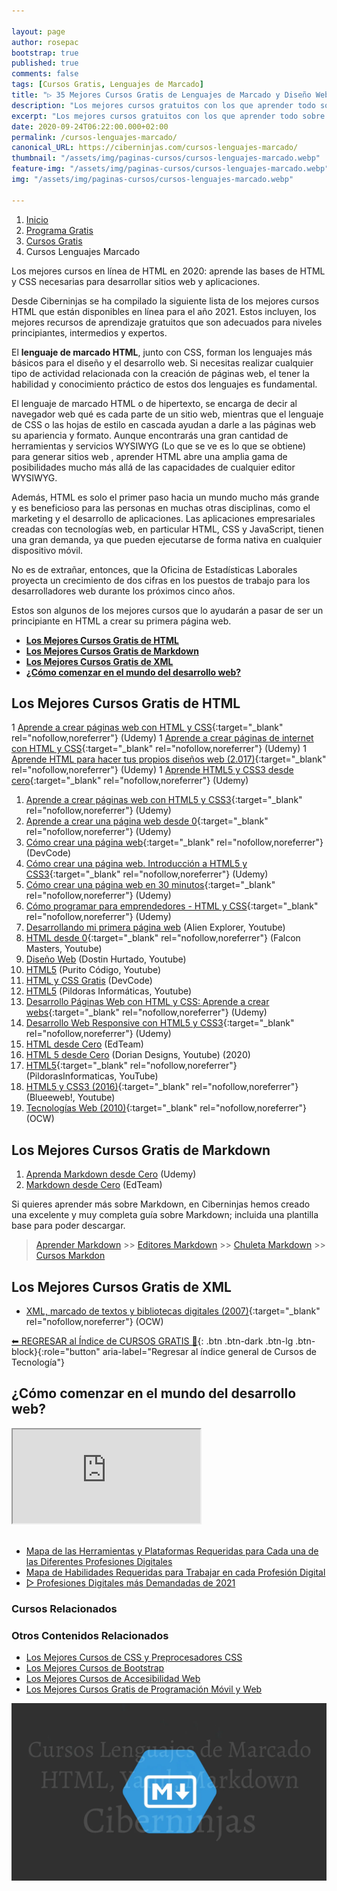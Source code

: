 ```yaml
---

layout: page
author: rosepac
bootstrap: true
published: true
comments: false
tags: [Cursos Gratis, Lenguajes de Marcado]
title: "▷ 35 Mejores Cursos Gratis de Lenguajes de Marcado y Diseño Web 2021"
description: "Los mejores cursos gratuitos con los que aprender todo sobre las lenguajes de marcado, desde cero hasta nivel experto"
excerpt: "Los mejores cursos gratuitos con los que aprender todo sobre las lenguajes de marcado, desde cero hasta nivel experto"
date: 2020-09-24T06:22:00.000+02:00
permalink: /cursos-lenguajes-marcado/
canonical_URL: https://ciberninjas.com/cursos-lenguajes-marcado/
thumbnail: "/assets/img/paginas-cursos/cursos-lenguajes-marcado.webp"
feature-img: "/assets/img/paginas-cursos/cursos-lenguajes-marcado.webp"
img: "/assets/img/paginas-cursos/cursos-lenguajes-marcado.webp"

---
```


<div class="hidden-sm-down">
<nav aria-label="breadcrumb">
  <ol class="breadcrumb">
    <li class="breadcrumb-item"><a href="/">Inicio</a></li>
    <li class="breadcrumb-item"><a href="/programa-gratis/">Programa Gratis</a></li>
    <li class="breadcrumb-item"><a href="/cursos-tecnologia/">Cursos Gratis</a></li>
    <li class="breadcrumb-item active" aria-current="page">Cursos Lenguajes Marcado</li>
  </ol>
</nav>
</div>

<script type="application/ld+json">
{
 "@context": "https://schema.org",
 "@type": "BreadcrumbList",
 "itemListElement":
 [
  {
   "@type": "ListItem",
   "position": 1,
   "item":
   {
    "@id": "https://ciberninjas.com/programa-gratis/",
    "name": "Programar Gratis"
    }
  },
  {
   "@type": "ListItem",
   "position": 2,
   "item":
   {
    "@id": "https://ciberninjas.com/cursos-tecnologia/",
    "name": "Los Mejores Cursos GRATIS de Programación y Tecnología Online 2021"
    }
  },
  {
   "@type": "ListItem",
  "position": 3,
  "item":
   {
     "@id": "https://ciberninjas.com/cursos-lenguajes-marcado/",
     "name": "Los Mejores Cursos Gratis de Lenguajes de Marcado y Diseño Web 2021"
   }
  }
 ]
}
</script>

Los mejores cursos en línea de HTML en 2020: aprende las bases de HTML y CSS necesarias para desarrollar sitios web y aplicaciones.

Desde Ciberninjas se ha compilado la siguiente lista de los mejores cursos HTML que están disponibles en línea para el año 2021. Estos incluyen, los mejores recursos de aprendizaje gratuitos que son adecuados para niveles principiantes, intermedios y expertos.

El **lenguaje de marcado HTML**, junto con CSS, forman los lenguajes más básicos para el diseño y el desarrollo web. Si necesitas realizar cualquier tipo de actividad relacionada con la creación de páginas web, el tener la habilidad y conocimiento práctico de estos dos lenguajes es fundamental.

El lenguaje de marcado HTML o de hipertexto, se encarga de decir al navegador web qué es cada parte de un sitio web, mientras que el lenguaje de CSS o las hojas de estilo en cascada ayudan a darle a las páginas web su apariencia y formato. Aunque encontrarás una gran cantidad de herramientas y servicios WYSIWYG (Lo que se ve es lo que se obtiene) para generar sitios web , aprender HTML abre una amplia gama de posibilidades mucho más allá de las capacidades de cualquier editor WYSIWYG.

Además, HTML es solo el primer paso hacia un mundo mucho más grande y es beneficioso para las personas en muchas otras disciplinas, como el marketing y el desarrollo de aplicaciones. Las aplicaciones empresariales creadas con tecnologías web, en particular HTML, CSS y JavaScript, tienen una gran demanda, ya que pueden ejecutarse de forma nativa en cualquier dispositivo móvil.

No es de extrañar, entonces, que la Oficina de Estadísticas Laborales proyecta un crecimiento de dos cifras en los puestos de trabajo para los desarrolladores web durante los próximos cinco años.

Estos son algunos de los mejores cursos que lo ayudarán a pasar de ser un principiante en HTML a crear su primera página web.

- [**Los Mejores Cursos Gratis de HTML**](#los-mejores-cursos-gratis-de-html)
- [**Los Mejores Cursos Gratis de Markdown**](#los-mejores-cursos-gratis-de-markdown)
- [**Los Mejores Cursos Gratis de XML**](#los-mejores-cursos-gratis-de-xml)
- [**¿Cómo comenzar en el mundo del desarrollo web?**](#cómo-comenzar-en-el-mundo-del-desarrollo-web)

## **Los Mejores Cursos Gratis de HTML**

<!-- html, xml, sgml, xhtml, rdf, rss, atom, opml, bbcode, wiki, tex, yaml, markdown  -->
1 [Aprende a crear páginas web con HTML y CSS](https://click.linksynergy.com/deeplink?id=W9Gem8jDoic&mid=39197&murl=https%3A%2F%2Fwww.udemy.com%2Fcourse%2Faprende-a-crear-paginas-web-con-html-y-css%2F%26eid%3DW9Gem8jDoic%26lsnoid%3DNONE){:target="_blank" rel="nofollow,noreferrer"} (Udemy)
1 [Aprende a crear páginas de internet con HTML y CSS](https://click.linksynergy.com/deeplink?id=W9Gem8jDoic&mid=39197&murl=https%3A%2F%2Fwww.udemy.com%2Fcourse%2Faprende-a-crear-paginas-de-internet-con-html-desde-cero%2F){:target="_blank" rel="nofollow,noreferrer"} (Udemy)
1 [Aprende HTML para hacer tus propios diseños web (2.017)](https://click.linksynergy.com/deeplink?id=W9Gem8jDoic&mid=39197&murl=https%3A%2F%2Fwww.udemy.com%2Fcourse%2Faprende-html5-para-hacer-tus-propios-disenos-web%2F){:target="_blank" rel="nofollow,noreferrer"} (Udemy)
1 [Aprende HTML5 y CSS3 desde cero](https://click.linksynergy.com/deeplink?id=W9Gem8jDoic&mid=39197&murl=https%3A%2F%2Fwww.udemy.com%2Fcourse%2Faprende-html5-y-css3-desde-cero%2F){:target="_blank" rel="nofollow,noreferrer"} (Udemy)
1. [Aprende a crear páginas web con HTML5 y CSS3](https://click.linksynergy.com/deeplink?id=W9Gem8jDoic&mid=39197&murl=https%3A%2F%2Fwww.udemy.com%2Fcourse%2Faprende-a-crear-paginas-web-con-html5-y-css3%2F){:target="_blank" rel="nofollow,noreferrer"} (Udemy)
1. [Aprende a crear una página web desde 0](https://click.linksynergy.com/deeplink?id=W9Gem8jDoic&mid=39197&murl=https%3A%2F%2Fwww.udemy.com%2Fcourse%2Faprende-a-crear-una-pagina-web-desde-0%2F){:target="_blank" rel="nofollow,noreferrer"} (Udemy)
1. [Cómo crear una página web](https://devcode.la/cursos/como-crear-una-pagina-web){:target="_blank" rel="nofollow,noreferrer"} (DevCode)
1. [Cómo crear una página web. Introducción a HTML5 y CSS3](https://click.linksynergy.com/deeplink?id=W9Gem8jDoic&mid=39197&murl=https%3A%2F%2Fwww.udemy.com%2Fcourse%2Fcomo-crear-una-pagina-web-introduccion-a-html5-y-css3%2F){:target="_blank" rel="nofollow,noreferrer"} (Udemy)
1. [Cómo crear una página web en 30 minutos](https://click.linksynergy.com/deeplink?id=W9Gem8jDoic&mid=39197&murl=https%3A%2F%2Fwww.udemy.com%2Fcourse%2Fcomo-crear-una-pagina-web-en-30-minutos%2F){:target="_blank" rel="nofollow,noreferrer"} (Udemy)
1. [Cómo programar para emprendedores - HTML y CSS](https://click.linksynergy.com/deeplink?id=W9Gem8jDoic&mid=39197&murl=https%3A%2F%2Fwww.udemy.com%2Fcourse%2Fcomo-programar-para-emprendedores-html-y-css%2F){:target="_blank" rel="nofollow,noreferrer"} (Udemy)
1. [Desarrollando mi primera página web](https://www.youtube.com/watch?v=TMQcEDqngQo&list=PLPrl6_NTcifxxv05bvT2WaBaVCPx13VQL&ab_channel=AlienExplorer) (Alien Explorer, Youtube)
1. [HTML desde 0](https://www.youtube.com/playlist?list=PLhSj3UTs2_yVHt2DgHky_MzzRC58UHE4z){:target="_blank" rel="nofollow,noreferrer"} (Falcon Masters, Youtube)
1. [Diseño Web](/curso-diseno-web-dustin-hurtado/) (Dostin Hurtado, Youtube)
1. [HTML5](/👨‍🏫-curso-html-purito-codigo) (Purito Código, Youtube)
1. [HTML y CSS Gratis](https://devcode.la/cursos/html-css) (DevCode)
1. [HTML5](https://www.youtube.com/playlist?list=PLU8oAlHdN5BnX63lyAeV0LzLnpGudgRrK) (Pildoras Informáticas, Youtube)
1. [Desarrollo Páginas Web con HTML y CSS: Aprende a crear webs](https://click.linksynergy.com/deeplink?id=W9Gem8jDoic&mid=39197&murl=https%3A%2F%2Fwww.udemy.com%2Fcourse%2Fcurso-html5-css3%2F){:target="_blank" rel="nofollow,noreferrer"} (Udemy)
1. [Desarrollo Web Responsive con HTML5 y CSS3](https://click.linksynergy.com/deeplink?id=W9Gem8jDoic&mid=39197&murl=https%3A%2F%2Fwww.udemy.com%2Fcourse%2Fintroduccion-al-web-responsive-html5-css3%2F){:target="_blank" rel="nofollow,noreferrer"} (Udemy)
1. [HTML desde Cero](https://ed.team/cursos/html) (EdTeam)
1. [HTML 5 desde Cero](https://www.youtube.com/playlist?list=PLROIqh_5RZeB92ME1GFyeqDVOa-gL0Ybd) (Dorian Designs, Youtube) (2020)
1. [HTML5](https://www.youtube.com/playlist?list=PLU8oAlHdN5BnX63lyAeV0LzLnpGudgRrK){:target="_blank" rel="nofollow,noreferrer"} (PildorasInformaticas, YouTube)
1. [HTML5 y CSS3 (2016)](https://www.youtube.com/watch?v=_Swi5_rmztg&list=PLPl81lqbj-4KaMYQ9nrh-NjTIcgmbL1V2){:target="_blank" rel="nofollow,noreferrer"} (Blueeweb!, Youtube)
1. [Tecnologías Web (2010)](https://ocw.ua.es/es/ingenieria-y-arquitectura/tecnologias-web-2010.html){:target="_blank" rel="nofollow,noreferrer"} (OCW)

## **Los Mejores Cursos Gratis de Markdown**

1. [Aprenda Markdown desde Cero](https://click.linksynergy.com/deeplink?id=W9Gem8jDoic&mid=39197&murl=https%3A%2F%2Fwww.udemy.com%2Fcourse%2Faprenda-markdown-desde-cero%2F) (Udemy)
1. [Markdown desde Cero](https://ed.team/cursos/markdown) (EdTeam)

Si quieres aprender más sobre Markdown, en Ciberninjas hemos creado una excelente y muy completa guía sobre Markdown; incluida una plantilla base para poder descargar.

> [Aprender Markdown](https://ciberninjas.com/markdown/) >> [Editores Markdown](https://ciberninjas.com/editores-markdown/) >> [Chuleta Markdown](https://ciberninjas.com/markdown-cheatsheet/) >> [Cursos Markdon](https://ciberninjas.com/cursos-lenguajes-marcado/#cursos-gratis-de-markdown)

## **Los Mejores Cursos Gratis de XML**

- [XML, marcado de textos y bibliotecas digitales (2007)](https://ocw.ua.es/es/ingenieria-y-arquitectura/xml-marcado-de-textos-y-bibliotecas-digitales-2007.html){:target="_blank" rel="nofollow,noreferrer"} (OCW)

[⬅ REGRESAR al Índice de CURSOS GRATIS 🏡](https://ciberninjas.com/cursos-tecnologia/ "Regresar al índice de Cursos Gratis de Tecnología"){: .btn .btn-dark .btn-lg .btn-block}{:role="button" aria-label="Regresar al índice general de Cursos de Tecnología"}

## **¿Cómo comenzar en el mundo del desarrollo web?**

<div class="embed-responsive embed-responsive-16by9">
  <iframe class="embed-responsive-item" src="https://www.youtube-nocookie.com/embed/videoseries?list=PLPrl6_NTcifywf0AjPQN9YFRRU3SINLVK" allowfullscreen></iframe>
</div><br/>

- [Mapa de las Herramientas y Plataformas Requeridas para Cada una de las Diferentes Profesiones Digitales](https://ciberninjas.com/profesiones-digitales-mapa-herramientas-profesiones/)
- [Mapa de Habilidades Requeridas para Trabajar en cada Profesión Digital](https://ciberninjas.com/profesiones-digitales-mapas-habilidades/)
- [▷ Profesiones Digitales más Demandadas de 2021](https://ciberninjas.com/profesiones-digitales/#desarrollador-web-y-multimedia)

### **Cursos Relacionados** <!-- omit in toc -->

### **Otros Contenidos Relacionados** <!-- omit in toc -->

- [Los Mejores Cursos de CSS y Preprocesadores CSS](https://ciberninjas.com/cursos-css-preprocesadores/)
- [Los Mejores Cursos de Bootstrap](https://ciberninjas.com/cursos-bootstrap/)
- [Los Mejores Cursos de Accesibilidad Web](https://ciberninjas.com/cursos-accesibilidad-web/)
- [Los Mejores Cursos Gratis de Programación Móvil y Web](https://ciberninjas.com/cursos-programacion-web-movil/)


![Mejores cursos gratis de diseño web y lenguajes de marcado: HTML, XHTML, Markdown, Yaml, etc](/assets/img/paginas-cursos/cursos-lenguajes-marcado.webp "Mejores cursos gratis de diseño web y lenguajes de marcado: HTML, XHTML, Markdown, Yaml, etc")